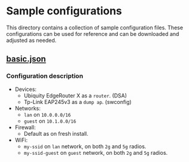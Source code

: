# Sample configurations

This directory contains a collection of sample configuration files. These configurations can be used for reference and can be downloaded and adjusted as needed.

## [basic.json](https://github.com/jasrusable/openwrt-configurator/blob/main/sampleConfigs/basic.json)

### Configuration description

- Devices:
  - Ubiquity EdgeRouter X as a `router`. (DSA)
  - Tp-Link EAP245v3 as a `dump ap`. (swconfig)
- Networks:
  - `lan` on `10.0.0.0/16`
  - `guest` on `10.1.0.0/16`
- Firewall:
  - Default as on fresh install.
- WiFi:
  - `my-ssid` on `lan` network, on both `2g` and `5g` radios.
  - `my-ssid-guest` on `guest` network, on both `2g` and `5g` radios.
